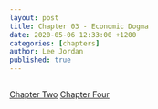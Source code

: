 ```yaml
---
layout: post
title: Chapter 03 - Economic Dogma
date: 2020-05-06 12:33:00 +1200
categories: [chapters]
author: Lee Jordan
published: true
---
```


<h2></h2>


<div class="pagination">
    <a class="pagination-item older" href="https://single.geraldleejordan.com/chapter-02/">Chapter Two</a>
      <a class="pagination-item newer" href="https://single.geraldleejordan.com/chapter-04/">Chapter Four</a>
</div>
